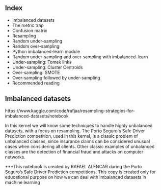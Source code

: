 <h2 style="margin-bottom: 18px">Index</h2>

* Imbalanced datasets
* The metric trap
* Confusion matrix
* Resampling
* Random under-sampling
* Random over-sampling
* Python imbalanced-learn module
* Random under-sampling and over-sampling with imbalanced-learn
* Under-sampling: Tomek links
* Under-sampling: Cluster Centroids
* Over-sampling: SMOTE
* Over-sampling followed by under-sampling
* Recommended reading

<h2 id="t1" style="margin-bottom: 18px">Imbalanced datasets</h2>
https://www.kaggle.com/code/rafjaa/resampling-strategies-for-imbalanced-datasets/notebook

In this kernel we will know some techniques to handle highly unbalanced datasets, with a focus on resampling. The Porto Seguro's Safe Driver Prediction competition, used in this kernel, is a classic problem of unbalanced classes, since insurance claims can be considered unusual cases when considering all clients. Other classic examples of unbalanced classes are the detection of financial fraud and attacks on computer networks.

***This notebook is created by RAFAEL ALENCAR during the Porto Seguro’s Safe Driver Prediction competitions. This copy is created only for educational purpose on how we can deal with imbalanced datasets in machine learning

